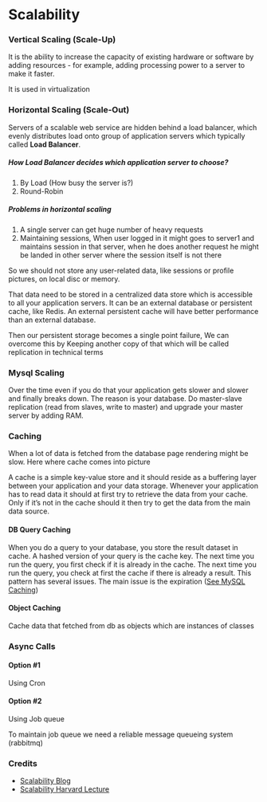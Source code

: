 # Scalability

### Vertical Scaling (Scale-Up)

It is the ability to increase the capacity of existing hardware or software by adding resources - for example, adding processing power to a server to make it faster.

It is used in virtualization

### Horizontal Scaling (Scale-Out)

Servers of a scalable web service are hidden behind a load balancer, which evenly distributes load onto group of application servers which typically called **Load Balancer**.

##### How Load Balancer decides which application server to choose?

1. By Load (How busy the server is?)
2. Round-Robin

##### Problems in horizontal scaling
 
1. A single server can get huge number of heavy requests
2. Maintaining sessions, When user logged in it might goes to server1 and maintains session in that server, when he does another request he might be landed in other server where the session itself is not there

So we should not store any user-related data, like sessions or profile pictures, on local disc or memory.

That data need to be stored in a centralized data store which is accessible to all your application servers. It can be an external database or persistent cache, like Redis. An external persistent cache will have better performance than an external database.

Then our persistent storage becomes a single point failure, We can overcome this by Keeping another copy of that which will be called replication in technical terms

### Mysql Scaling

Over the time even if you do that your application gets slower and slower and finally breaks down. The reason is your database. Do master-slave replication \(read from slaves, write to master\) and upgrade your master server by adding RAM.

### Caching

When a lot of data is fetched from the database page rendering might be slow. Here where cache comes into picture

A cache is a simple key-value store and it should reside as a buffering layer between your application and your data storage. Whenever your application has to read data it should at first try to retrieve the data from your cache. Only if it’s not in the cache should it then try to get the data from the main data source.

#### DB Query Caching

When you do a query to your database, you store the result dataset in cache. A hashed version of your query is the cache key. The next time you run the query, you first check if it is already in the cache. The next time you run the query, you check at first the cache if there is already a result. This pattern has several issues. The main issue is the expiration ([See MySQL Caching](MySQL.md))

#### Object Caching

Cache data that fetched from db as objects which are instances of classes

### Async Calls

#### Option \#1

Using Cron

#### Option \#2

Using Job queue

To maintain job queue we need a reliable message queueing system \(rabbitmq\)

### Credits

* [Scalability Blog](http://www.lecloud.net/tagged/scalability)
* [Scalability Harvard Lecture](https://www.youtube.com/watch?v=-W9F__D3oY4)
